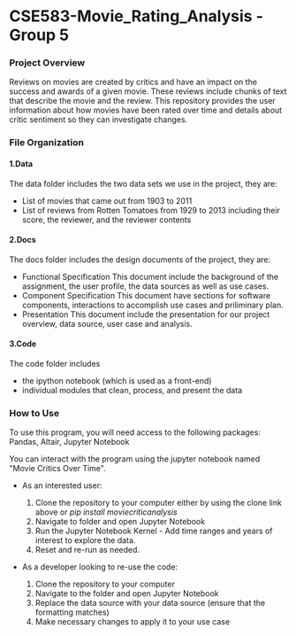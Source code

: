 # CSE583-Movie_Rating_Analysis -Group 5

### Project Overview
Reviews on movies are created by critics and have an impact on the success and awards of a given movie. These reviews include chunks of text that describe the movie and the review. This repository provides the user information about how movies have been rated over time and details about critic sentiment so they can investigate changes. 

### File Organization

#### 1.Data
The data folder includes the two data sets we use in the project, they are:
* List of movies that came out from 1903 to 2011
* List of reviews from Rotten Tomatoes from 1929 to 2013 including their score, the reviewer, and the reviewer contents

#### 2.Docs
The docs folder includes the design documents of the project, they are:
* Functional Specification 
This document include the background of the assignment, the user profile, the data sources  as well as use cases.
* Component Specification 
This document have sections for software components, interactions to accomplish use cases and priliminary plan.
* Presentation
This document include the presentation for our project overview, data source, user case and analysis. 

#### 3.Code
The code folder includes
* the ipython notebook (which is used as a front-end)
* individual modules that clean, process, and present the data

### How to Use
To use this program, you will need access to the following packages:
Pandas, Altair, Jupyter Notebook

You can interact with the program using the jupyter notebook named "Movie Critics Over Time". 
* As an interested user:
    1. Clone the repository to your computer either by using the clone link above or *pip install moviecriticanalysis*
    2. Navigate to folder and open Jupyter Notebook
    3. Run the Jupyter Notebook Kernel - Add time ranges and years of interest to explore the data.
    4. Reset and re-run as needed. 
  
 * As a developer looking to re-use the code:
    1. Clone the repository to your computer
    2. Navigate to the folder and open Jupyter Notebook
    3. Replace the data source with your data source (ensure that the formatting matches)
    4. Make necessary changes to apply it to your use case
  

